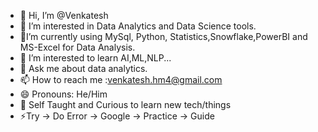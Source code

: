 - 👋 Hi, I’m @Venkatesh
- 👀 I’m interested in Data Analytics and Data Science tools.
- 🔭I’m currently using MySql, Python, Statistics,Snowflake,PowerBI and MS-Excel for Data Analysis.
- 🌱 I’m interested to learn AI,ML,NLP...
- 💬 Ask me about data analytics.
- 📫 How to reach me :venkatesh.hm4@gmail.com
- 😄 Pronouns: He/Him
- 👯 Self Taught and Curious to learn new tech/things 
- ⚡Try -> Do Error -> Google -> Practice -> Guide

<!---
venkatesh-20/venkatesh-20 is a ✨ special ✨ repository because its `README.md` (this file) appears on your GitHub profile.
You can click the Preview link to take a look at your changes.
--->
